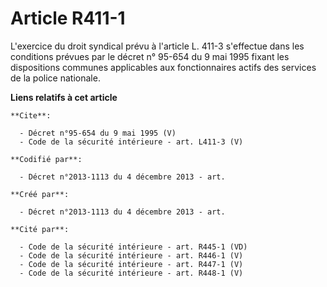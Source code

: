 # Article R411-1

L'exercice du droit syndical prévu à l'article L. 411-3 s'effectue dans les conditions prévues par le décret n° 95-654 du 9
mai 1995 fixant les dispositions communes applicables aux fonctionnaires actifs des services de la police nationale.

**Liens relatifs à cet article**

	**Cite**:

	  - Décret n°95-654 du 9 mai 1995 (V)
	  - Code de la sécurité intérieure - art. L411-3 (V)

	**Codifié par**:

	  - Décret n°2013-1113 du 4 décembre 2013 - art.

	**Créé par**:

	  - Décret n°2013-1113 du 4 décembre 2013 - art.

	**Cité par**:

	  - Code de la sécurité intérieure - art. R445-1 (VD)
	  - Code de la sécurité intérieure - art. R446-1 (V)
	  - Code de la sécurité intérieure - art. R447-1 (V)
	  - Code de la sécurité intérieure - art. R448-1 (V)
